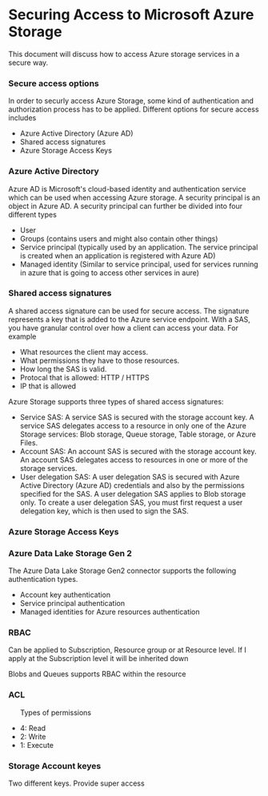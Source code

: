 <h1> Securing Access to Microsoft Azure Storage </h1>

<p> This document will discuss how to access Azure storage services in a secure way. </p>

<h3> Secure access options </h3>

<p>  In order to securly access Azure Storage, some kind of authentication and authorization process has to be applied. Different options for secure access includes
 <ul>
   <li> Azure Active Directory (Azure AD)</li>
   <li> Shared access signatures </li>
   <li> Azure Storage Access Keys </li>
   </ul>
 </p>
  

<h3> Azure Active Directory </h3>
  <p>  
Azure AD is Microsoft's cloud-based identity and authentication service which can be used when accessing Azure storage. A security principal is an object in Azure AD. A security principal can further be divided into four different types
<ul>
  <li>User </li>
  <li>Groups (contains users and might also contain other things)</li>
  <li>Service principal (typically used by an application. The service principal is created when an application is registered with Azure AD)</li>
  <li>Managed identity (Similar to service principal, used for services running in azure that is going to access other services in aure)</li>
</ul>
</p>
  
  
 <h3> Shared access signatures </h3>
 <p> A shared access signature can be used for secure access. The signature represents a key that is added to the Azure service endpoint. With a SAS, you have granular control over how a client can access your data. For example

<ul>
 <li> What resources the client may access. </li>
 <li> What permissions they have to those resources. </li>
 <li> How long the SAS is valid. </li>
 <li> Protocal that is allowed: HTTP / HTTPS </li>
 <li> IP that is allowed</li>
</ul>

 <p> Azure Storage supports three types of shared access signatures: </p>
  <ul>
  <li> Service SAS: A service SAS is secured with the storage account key. A service SAS delegates access to a resource in only one of the Azure Storage services: Blob storage, Queue storage, Table storage, or Azure Files.</li>
  <li> Account SAS: An account SAS is secured with the storage account key. An account SAS delegates access to resources in one or more of the storage services.</li>
 <li> User delegation SAS: A user delegation SAS is secured with Azure Active Directory (Azure AD) credentials and also by the permissions specified for the SAS. A user delegation SAS applies to Blob storage only. To create a user delegation SAS, you must first request a user delegation key, which is then used to sign the SAS. </li>
  </ul>
 

</p>
 
 
 <h3> Azure Storage Access Keys </h3>


<h3> Azure Data Lake Storage Gen 2 </h3>
<p> 
  The Azure Data Lake Storage Gen2 connector supports the following authentication types. 
<ul>
  <li> Account key authentication</li>
  <li> Service principal authentication</li>
  <li> Managed identities for Azure resources authentication</li>
</ul>
  </p>







<h3> RBAC</h3>
<p> Can be applied to Subscription, Resource group or at Resource level. If I apply at the Subscription level it will be inherited down </p>
<p> Blobs and Queues supports RBAC within the resource </p>

<h3> ACL </h3>
<ul>
  <p> Types of permissions </p>
  <li>4: Read</li>
  <li>2: Write</li>
  <li>1: Execute</li>
  </ul>
  
  <h3> Storage Account keyes</h3>
  <p> Two different keys. Provide super access </p>
  
